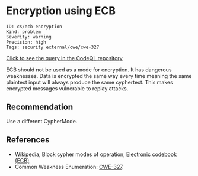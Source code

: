 # Encryption using ECB

```
ID: cs/ecb-encryption
Kind: problem
Severity: warning
Precision: high
Tags: security external/cwe/cwe-327

```
[Click to see the query in the CodeQL repository](https://github.com/github/codeql/tree/main/csharp/ql/src/Security%20Features/Encryption%20using%20ECB.ql)

ECB should not be used as a mode for encryption. It has dangerous weaknesses. Data is encrypted the same way every time meaning the same plaintext input will always produce the same cyphertext. This makes encrypted messages vulnerable to replay attacks.


## Recommendation
Use a different CypherMode.


## References
* Wikipedia, Block cypher modes of operation, [Electronic codebook (ECB)](https://en.wikipedia.org/wiki/Block_cipher_mode_of_operation#Electronic_codebook_.28ECB.29).
* Common Weakness Enumeration: [CWE-327](https://cwe.mitre.org/data/definitions/327.html).